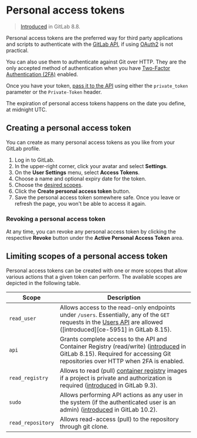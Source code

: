 # Personal access tokens

> [Introduced][ce-3749] in GitLab 8.8.

Personal access tokens are the preferred way for third party applications and scripts to
authenticate with the [GitLab API][api], if using [OAuth2](../../api/oauth2.md) is not practical.

You can also use them to authenticate against Git over HTTP. They are the only
accepted method of authentication when you have
[Two-Factor Authentication (2FA)][2fa] enabled.

Once you have your token, [pass it to the API][usage] using either the
`private_token` parameter or the `Private-Token` header.

The expiration of personal access tokens happens on the date you define,
at midnight UTC.

## Creating a personal access token

You can create as many personal access tokens as you like from your GitLab
profile.

1. Log in to GitLab.
1. In the upper-right corner, click your avatar and select **Settings**.
1. On the  **User Settings** menu, select **Access Tokens**.
1. Choose a name and optional expiry date for the token.
1. Choose the [desired scopes](#limiting-scopes-of-a-personal-access-token).
1. Click the **Create personal access token** button.
1. Save the personal access token somewhere safe. Once you leave or refresh
   the page, you won't be able to access it again.

### Revoking a personal access token

At any time, you can revoke any personal access token by clicking the
respective **Revoke** button under the **Active Personal Access Token** area.

## Limiting scopes of a personal access token

Personal access tokens can be created with one or more scopes that allow various
actions that a given token can perform. The available scopes are depicted in
the following table.

| Scope | Description |
| ----- | ----------- |
|`read_user` | Allows access to the read-only endpoints under `/users`. Essentially, any of the `GET` requests in the [Users API][users] are allowed ([introduced][ce-5951] in GitLab 8.15). |
| `api` | Grants complete access to the API and Container Registry (read/write) ([introduced](https://gitlab.com/gitlab-org/gitlab-ce/merge_requests/5951) in GitLab 8.15). Required for accessing Git repositories over HTTP when 2FA is enabled. |
| `read_registry` | Allows to read (pull) [container registry] images if a project is private and authorization is required ([introduced](https://gitlab.com/gitlab-org/gitlab-ce/merge_requests/11845) in GitLab 9.3). |
| `sudo` | Allows performing API actions as any user in the system (if the authenticated user is an admin) ([introduced][ce-14838] in GitLab 10.2). |
| `read_repository` | Allows read-access (pull) to the repository through git clone. |

[2fa]: ../account/two_factor_authentication.md
[api]: ../../api/README.md
[ce-3749]: https://gitlab.com/gitlab-org/gitlab-ce/merge_requests/3749
[ce-14838]: https://gitlab.com/gitlab-org/gitlab-ce/merge_requests/14838
[container registry]: ../project/container_registry.md
[users]: ../../api/users.md
[usage]: ../../api/README.md#personal-access-tokens

